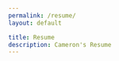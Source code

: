 ```yaml
---
permalink: /resume/
layout: default

title: Resume
description: Cameron's Resume
---
```



<div class="flex flex-column">
    <div style="display: grid;">
        <object class="title-image" data="/assets/images/Resume_Logo_Active.svg" type="image/svg+xml"></object>
    </div>
    <div class="border flex flex-row border-radius-lg self-center" style="display:inline-block">
        <div class="border-radius-lg" id="adobe-dc-view" style="width: 800px;"></div>
		<script src="https://acrobatservices.adobe.com/view-sdk/viewer.js"></script>
		<script type="text/javascript">
			document.addEventListener("adobe_dc_view_sdk.ready", function(){ 
				var adobeDCView = new AdobeDC.View({clientId: "eac548ae89c941ffbbb543b2012b486b", divId: "adobe-dc-view"});
				adobeDCView.previewFile({
					content:{location: {url: "/assets/images/Resume.pdf"}},
					metaData:{fileName: "Resume.pdf"}
				}, {embedMode: "IN_LINE"});
			});
		</script>
    </div>
</div>

<div class="pt-12"></div>